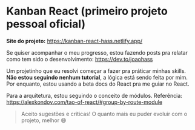 # Kanban React (primeiro projeto pessoal oficial)

**Site do projeto:** https://kanban-react-hass.netlify.app/

Se quiser acompanhar o meu progresso, estou fazendo posts pra relatar como tem sido o desenvolvimento: https://dev.to/joaohass


Um projetinho que eu resolvi começar a fazer pra práticar minhas skills.
**Não estou seguindo nenhum tutorial**, a lógica está sendo feita por mim. Por enquanto, estou usando a beta docs do React pra me guiar no React.

Para a arquitetura, estou seguindo o conceito de módulos. Referência: https://alexkondov.com/tao-of-react/#group-by-route-module

> Aceito sugestões e críticas! O quanto mais eu puder evoluir com o projeto, melhor 😄

